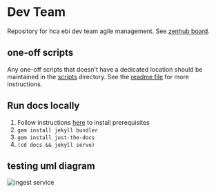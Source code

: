 # Dev Team
Repository for hca ebi dev team agile management. See [zenhub board](https://app.zenhub.com/workspaces/operations-5fa2d8f2df78bb000f7fb2b5/board?repos=232300832,261790554).

## one-off scripts

Any one-off scripts that doesn't have a dedicated location should be maintained in the [scripts](scripts/) directory. See the [readme file](scripts/readme.md) for more instructions.

## Run docs locally
1. Follow instructions [here](https://jekyllrb.com/docs/installation/) to install prerequisites
2. `gem install jekyll bundler`
3. `gem install just-the-docs`
4. `(cd docs && jekyll serve)`

## testing uml diagram
![ingest service](http://www.plantuml.com/plantuml/proxy?cache=no&src=https://raw.githubusercontent.com/ebi-ait/hca-ebi-dev-team/doc/poc-plantuml-diagrams/ingest.iuml)
